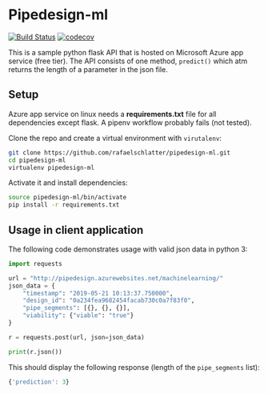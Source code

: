 # Pipedesign-ml
[![Build Status](https://travis-ci.org/rafaelschlatter/pipedesign-ml.svg?branch=master)](https://travis-ci.org/rafaelschlatter/pipedesign-ml)
[![codecov](https://codecov.io/gh/rafaelschlatter/pipedesign-ml/branch/master/graph/badge.svg)](https://codecov.io/gh/rafaelschlatter/pipedesign-ml)

This is a sample python flask API that is hosted on Microsoft Azure app service (free tier). The API consists of one method, `predict()` which atm returns the length of a parameter in the json file.

## Setup
Azure app service on linux needs a **requirements.txt** file for all dependencies except flask. A pipenv workflow probably fails (not tested).

Clone the repo and create a virtual environment with `virutalenv`:
````bash
git clone https://github.com/rafaelschlatter/pipedesign-ml.git
cd pipedesign-ml
virtualenv pipedesign-ml
````

Activate it and install dependencies:
````bash
source pipedesign-ml/bin/activate
pip install -r requirements.txt
````

## Usage in client application
The following code demonstrates usage with valid json data in python 3:

````python
import requests

url = "http://pipedesign.azurewebsites.net/machinelearning/"
json_data = {
    "timestamp": "2019-05-21 10:13:37.750000",
    "design_id": "0a234fea9682454facab730c0a7f83f0",
    "pipe_segments": [{}, {}, {}],
    "viability": {"viable": "true"}
}

r = requests.post(url, json=json_data)

print(r.json())
````

This should display the following response (length of the `pipe_segments` list):
````javascript
{'prediction': 3}
````
